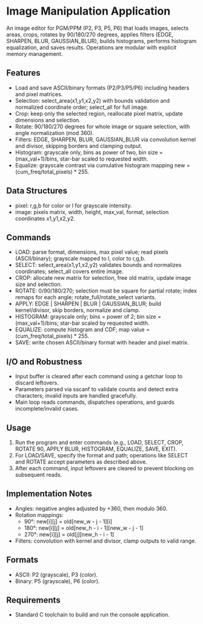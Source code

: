 # Image Manipulation Application

An image editor for PGM/PPM (P2, P3, P5, P6) that loads images, selects areas, crops, rotates by 90/180/270 degrees, applies filters (EDGE, SHARPEN, BLUR, GAUSSIAN_BLUR), builds histograms, performs histogram equalization, and saves results. Operations are modular with explicit memory management.

## Features

- Load and save ASCII/binary formats (P2/P3/P5/P6) including headers and pixel matrices.
- Selection: select_area(x1,y1,x2,y2) with bounds validation and normalized coordinate order; select_all for full image.
- Crop: keep only the selected region, reallocate pixel matrix, update dimensions and selection.
- Rotate: 90/180/270 degrees for whole image or square selection, with angle normalization (mod 360).
- Filters: EDGE, SHARPEN, BLUR, GAUSSIAN_BLUR via convolution kernel and divisor, skipping borders and clamping output.
- Histogram: grayscale only, bins as power of two, bin size = (max_val+1)/bins, star-bar scaled to requested width.
- Equalize: grayscale contrast via cumulative histogram mapping new = (cum_freq/total_pixels) * 255.

## Data Structures

- pixel: r,g,b for color or l for grayscale intensity.
- image: pixels matrix, width, height, max_val, format, selection coordinates x1,y1,x2,y2.

## Commands

- LOAD: parse format, dimensions, max pixel value; read pixels (ASCII/binary); grayscale mapped to l, color to r,g,b.
- SELECT: select_area(x1,y1,x2,y2) validates bounds and normalizes coordinates; select_all covers entire image.
- CROP: allocate new matrix for selection, free old matrix, update image size and selection.
- ROTATE: 0/90/180/270; selection must be square for partial rotate; index remaps for each angle; rotate_full/rotate_select variants.
- APPLY: EDGE | SHARPEN | BLUR | GAUSSIAN_BLUR; build kernel/divisor, skip borders, normalize and clamp.
- HISTOGRAM: grayscale only; bins = power of 2; bin size = (max_val+1)/bins; star-bar scaled by requested width.
- EQUALIZE: compute histogram and CDF; map value = (cum_freq/total_pixels) * 255.
- SAVE: write chosen ASCII/binary format with header and pixel matrix.

## I/O and Robustness

- Input buffer is cleared after each command using a getchar loop to discard leftovers.
- Parameters parsed via sscanf to validate counts and detect extra characters; invalid inputs are handled gracefully.
- Main loop reads commands, dispatches operations, and guards incomplete/invalid cases.

## Usage

1. Run the program and enter commands (e.g., LOAD, SELECT, CROP, ROTATE 90, APPLY BLUR, HISTOGRAM, EQUALIZE, SAVE, EXIT).
2. For LOAD/SAVE, specify the format and path; operations like SELECT and ROTATE accept parameters as described above.
3. After each command, input leftovers are cleared to prevent blocking on subsequent reads.

## Implementation Notes

- Angles: negative angles adjusted by +360, then modulo 360.
- Rotation mappings:
  - 90°: new[i][j] = old[new_w - j - 1][i]
  - 180°: new[i][j] = old[new_h - i - 1][new_w - j - 1]
  - 270°: new[i][j] = old[j][new_h - i - 1]
- Filters: convolution with kernel and divisor, clamp outputs to valid range.

## Formats

- ASCII: P2 (grayscale), P3 (color).
- Binary: P5 (grayscale), P6 (color).

## Requirements

- Standard C toolchain to build and run the console application.
